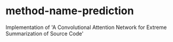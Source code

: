 # method-name-prediction
Implementation of 'A Convolutional Attention Network for Extreme Summarization of Source Code'
